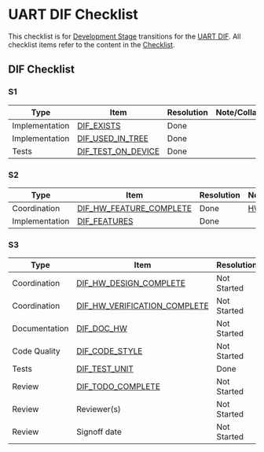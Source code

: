 # UART DIF Checklist

This checklist is for [Development Stage](../../../../doc/project_governance/development_stages.md) transitions for the [UART DIF](../../../../hw/ip/uart/README.md).
All checklist items refer to the content in the [Checklist](../../../../doc/project_governance/checklist/README.md).

<h2>DIF Checklist</h2>

<h3>S1</h3>

Type           | Item                   | Resolution  | Note/Collaterals
---------------|------------------------|-------------|------------------
Implementation | [DIF_EXISTS][]         | Done        |
Implementation | [DIF_USED_IN_TREE][]   | Done        |
Tests          | [DIF_TEST_ON_DEVICE][] | Done        |

[DIF_EXISTS]:         ../../../../doc/project_governance/checklist/README.md#dif_exists
[DIF_USED_IN_TREE]:   ../../../../doc/project_governance/checklist/README.md#dif_used_in_tree
[DIF_TEST_ON_DEVICE]: ../../../../doc/project_governance/checklist/README.md#dif_test_on_device

<h3>S2</h3>

Type           | Item                        | Resolution  | Note/Collaterals
---------------|-----------------------------|-------------|------------------
Coordination   | [DIF_HW_FEATURE_COMPLETE][] | Done        | [HW Dashboard](../../../../hw/README.md)
Implementation | [DIF_FEATURES][]            | Done        |

[DIF_HW_FEATURE_COMPLETE]: ../../../../doc/project_governance/checklist/README.md#dif_hw_feature_complete
[DIF_FEATURES]:            ../../../../doc/project_governance/checklist/README.md#dif_features

<h3>S3</h3>

Type           | Item                             | Resolution  | Note/Collaterals
---------------|----------------------------------|-------------|------------------
Coordination   | [DIF_HW_DESIGN_COMPLETE][]       | Not Started |
Coordination   | [DIF_HW_VERIFICATION_COMPLETE][] | Not Started |
Documentation  | [DIF_DOC_HW][]                   | Not Started |
Code Quality   | [DIF_CODE_STYLE][]               | Not Started |
Tests          | [DIF_TEST_UNIT][]                | Done        |
Review         | [DIF_TODO_COMPLETE][]            | Not Started |
Review         | Reviewer(s)                      | Not Started |
Review         | Signoff date                     | Not Started |

[DIF_HW_DESIGN_COMPLETE]:       ../../../../doc/project_governance/checklist/README.md#dif_hw_design_complete
[DIF_HW_VERIFICATION_COMPLETE]: ../../../../doc/project_governance/checklist/README.md#dif_hw_verification_complete
[DIF_DOC_HW]:                   ../../../../doc/project_governance/checklist/README.md#dif_doc_hw
[DIF_CODE_STYLE]:               ../../../../doc/project_governance/checklist/README.md#dif_code_style
[DIF_TEST_UNIT]:                ../../../../doc/project_governance/checklist/README.md#dif_test_unit
[DIF_TODO_COMPLETE]:            ../../../../doc/project_governance/checklist/README.md#dif_todo_complete
